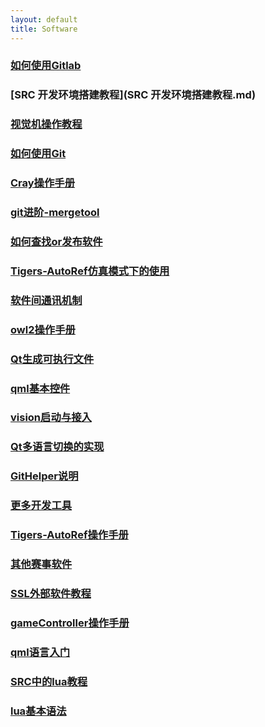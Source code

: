 ```yaml
---
layout: default 
title: Software
---
```

### [如何使用Gitlab](如何使用Gitlab.md)
### [SRC 开发环境搭建教程](SRC 开发环境搭建教程.md)
### [视觉机操作教程](视觉机操作教程.md)
### [如何使用Git](如何使用Git.md)
### [Cray操作手册](Cray操作手册.md)
### [git进阶-mergetool](git进阶-mergetool.md)
### [如何查找or发布软件](如何查找or发布软件.md)
### [Tigers-AutoRef仿真模式下的使用](Tigers-AutoRef仿真模式下的使用.md)
### [软件间通讯机制](软件间通讯机制.md)
### [owl2操作手册](owl2操作手册.md)
### [Qt生成可执行文件](Qt生成可执行文件.md)
### [qml基本控件](qml基本控件.md)
### [vision启动与接入](vision启动与接入.md)
### [Qt多语言切换的实现](Qt多语言切换的实现.md)
### [GitHelper说明](GitHelper说明.md)
### [更多开发工具](更多开发工具.md)
### [Tigers-AutoRef操作手册](Tigers-AutoRef操作手册.md)
### [其他赛事软件](其他赛事软件.md)
### [SSL外部软件教程](SSL外部软件教程.md)
### [gameController操作手册](gameController操作手册.md)
### [qml语言入门](qml语言入门.md)
### [SRC中的lua教程](LuaTutorial.md)
### [lua基本语法](lua基本语法.md)